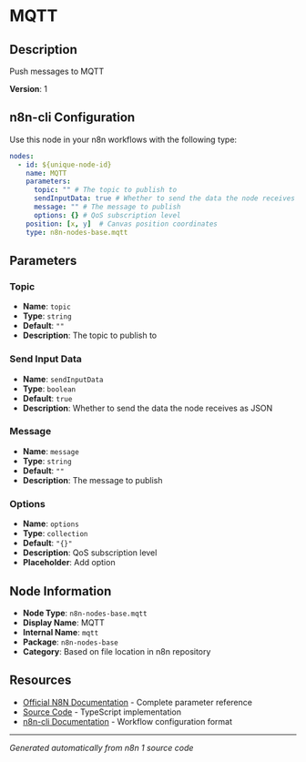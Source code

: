 # MQTT

## Description

Push messages to MQTT

**Version**: 1

## n8n-cli Configuration

Use this node in your n8n workflows with the following type:

```yaml
nodes:
  - id: ${unique-node-id}
    name: MQTT
    parameters:
      topic: "" # The topic to publish to
      sendInputData: true # Whether to send the data the node receives as JSON
      message: "" # The message to publish
      options: {} # QoS subscription level
    position: [x, y]  # Canvas position coordinates
    type: n8n-nodes-base.mqtt
```

## Parameters

### Topic

- **Name**: `topic`
- **Type**: `string`
- **Default**: `""`
- **Description**: The topic to publish to

### Send Input Data

- **Name**: `sendInputData`
- **Type**: `boolean`
- **Default**: `true`
- **Description**: Whether to send the data the node receives as JSON

### Message

- **Name**: `message`
- **Type**: `string`
- **Default**: `""`
- **Description**: The message to publish

### Options

- **Name**: `options`
- **Type**: `collection`
- **Default**: `"{}"`
- **Description**: QoS subscription level
- **Placeholder**: Add option


## Node Information

- **Node Type**: `n8n-nodes-base.mqtt`
- **Display Name**: MQTT
- **Internal Name**: `mqtt`
- **Package**: `n8n-nodes-base`
- **Category**: Based on file location in n8n repository

## Resources

- [Official N8N Documentation](https://docs.n8n.io/integrations/builtin/app-nodes/n8n-nodes-base.mqtt/) - Complete parameter reference
- [Source Code](https://github.com/n8n-io/n8n/blob/master/packages/nodes-base/nodes/MQTT/Mqtt.node.ts) - TypeScript implementation
- [n8n-cli Documentation](https://github.com/edenreich/n8n-cli) - Workflow configuration format

---
*Generated automatically from n8n 1 source code*
